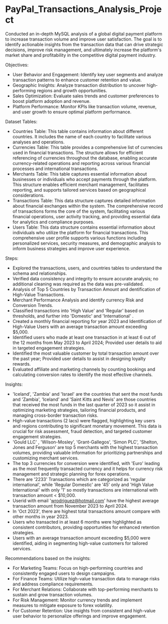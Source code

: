 # PayPal_Transactions_Analysis_Project
Conducted an in-depth MySQL analysis of a global digital payment platform to increase transaction volume and improve user satisfaction. The goal is to identify actionable insights from the transaction data that can drive strategic decisions, improve risk management, and ultimately increase the platform's market share and profitability in the competitive digital payment industry.

Objectives:

* User Behavior and Engagement: Identify key user segments and analyze transaction patterns to enhance customer retention and value.
* Geographic Insights: Analyze transaction distribution to uncover high-performing regions and growth opportunities.
* Sales Optimization: Evaluate sales trends and customer preferences to boost platform adoption and revenue.
* Platform Performance: Monitor KPIs like transaction volume, revenue, and user growth to ensure optimal platform performance.

Dataset Tables:

* Countries Table: This table contains information about different countries. It includes the name of each country to facilitate various analyses and operations.
* Currencies Table: This table provides a comprehensive list of currencies used in financial transactions. The structure allows for efficient referencing of currencies throughout the database, enabling accurate currency-related operations and reporting across various financial processes and international transactions.
* Merchants Table: This table captures essential information about businesses or individuals who accept payments through the platform. This structure enables efficient merchant management, facilitates reporting, and supports tailored services based on geographical considerations.
* Transactions Table: This data structure captures detailed information about financial exchanges within the system. The comprehensive record of transactions forms the core of the system, facilitating various financial operations, user activity tracking, and providing essential data for analytics and compliance purposes.
* Users Table: This data structure contains essential information about individuals who utilize the platform for financial transactions. This comprehensive user profile supports various functions including personalized services, security measures, and demographic analysis to inform business strategies and improve user experience.

Steps:
* Explored the transactions, users, and countries tables to understand the schema and relationships.
* Verified data consistency and integrity to ensure accurate analysis; no additional cleaning was required as the data was pre-validated.
* Analysis of Top 5 Countries by Transaction Amount and dentification of High-Value Transactions.
* Merchant Performance Analysis and identify currency Risk and Conversion Trends.
* Classified transactions into 'High Value' and 'Regular' based on thresholds, and further into 'Domestic' and 'International' .
* Created a monthly financial reporting for year 2023 and Identification of High-Value Users with an average transaction amount exceeding $5,000.
* Identified users who made at least one transaction in at least 6 out of the 12 months from May 2023 to April 2024; Provided user details to aid in targeted engagement strategies.
* Identified the most valuable customer by total transaction amount over the past year; Provided user details to assist in designing loyalty rewards.
* Evaluated affiliate and marketing channels by counting bookings and calculating conversion rates to identify the most effective channels.

Insights:
* 'Iceland', 'Zambia' and 'Israel' are the countries that sent the most funds and 'Zambia', 'Iceland' and 'Saint Kitts and Nevis' are those countries that received the most funds in the last quarter of 2023 so it assist in optimizing marketing strategies, tailoring financial products, and managing cross-border transaction risks.
* High-value transactions (2 lacs) were flagged, highlighting key users and regions contributing to significant monetary movement. This data is crucial for risk assessment, fraud detection, and targeted customer engagement strategies.
* 'Gould LLC' , 'Wilson-Mosley', 'Grant-Gallegos', 'Simon PLC', 'Shelton, Jones and Ferguson' are top 5 merchants with the highest transaction volumes, providing valuable information for prioritizing partnerships and customizing merchant services.
* The top 3 currencies for conversion were identified, with 'Euro' leading as the most frequently transacted currency and it helps for currency risk management and strategic planning for forex operations.
* There are '2233' Transactions which are categorized as 'regular international', while 'Regular Domestic' are '45' only and 'High Value International' with only '1' so mostly transactions are international with transaction amount < $10,000.
* Userid with email 'wrodriguez@hotmail.com' have the highest average transaction amount from November 2023 to April 2024.
* In 'Oct 2023', there are highest total transactions amount compare with other months in year 2023.
* Users who transacted in at least 6 months were highlighted as consistent contributors, providing opportunities for enhanced retention strategies.
* Users with an average transaction amount exceeding $5,000 were identified, aiding in segmenting high-value customers for tailored services.

Recommendations based on the insights:
* For Marketing Teams: Focus on high-performing countries and consistently engaged users to design campaigns.
* For Finance Teams: Utilize high-value transaction data to manage risks and address compliance requirements.
* For Merchant Relations: Collaborate with top-performing merchants to sustain and grow transaction volumes.
* For Risk Management: Monitor currency trends and implement measures to mitigate exposure to forex volatility.
* For Customer Retention: Use insights from consistent and high-value user behavior to personalize offerings and improve engagement.
